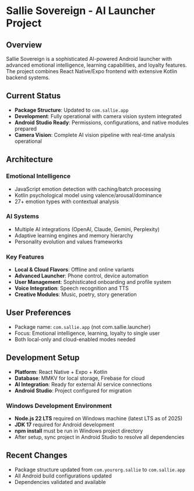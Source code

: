 # Sallie Sovereign - AI Launcher Project

## Overview
Sallie Sovereign is a sophisticated AI-powered Android launcher with advanced emotional intelligence, learning capabilities, and loyalty features. The project combines React Native/Expo frontend with extensive Kotlin backend systems.

## Current Status  
- **Package Structure**: Updated to `com.sallie.app`
- **Development**: Fully operational with camera vision system integrated
- **Android Studio Ready**: Permissions, configurations, and native modules prepared
- **Camera Vision**: Complete AI vision pipeline with real-time analysis operational

## Architecture
### Emotional Intelligence
- JavaScript emotion detection with caching/batch processing
- Kotlin psychological model using valence/arousal/dominance
- 27+ emotion types with contextual analysis

### AI Systems  
- Multiple AI integrations (OpenAI, Claude, Gemini, Perplexity)
- Adaptive learning engines and memory hierarchy
- Personality evolution and values frameworks

### Key Features
- **Local & Cloud Flavors**: Offline and online variants
- **Advanced Launcher**: Phone control, device automation
- **User Management**: Sophisticated onboarding and profile system
- **Voice Integration**: Speech recognition and TTS
- **Creative Modules**: Music, poetry, story generation

## User Preferences
- Package name: `com.sallie.app` (not com.sallie.launcher)
- Focus: Emotional intelligence, learning, loyalty to single user
- Both local-only and cloud-enabled modes needed

## Development Setup
- **Platform**: React Native + Expo + Kotlin
- **Database**: MMKV for local storage, Firebase for cloud
- **AI Integration**: Ready for external AI service connections
- **Android Studio**: Project configured for migration

### Windows Development Environment
- **Node.js 22 LTS** required on Windows machine (latest LTS as of 2025)
- **JDK 17** required for Android development
- **npm install** must be run in Windows project directory
- After setup, sync project in Android Studio to resolve all dependencies

## Recent Changes
- Package structure updated from `com.yourorg.sallie` to `com.sallie.app`
- All Android build configurations updated
- Dependencies validated and available
